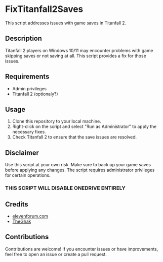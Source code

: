 # FixTitanfall2Saves

This script addresses issues with game saves in Titanfall 2.

## Description

Titanfall 2 players on Windows 10/11 may encounter problems with game skipping saves or not saving at all. This script provides a fix for those issues.

## Requirements
- Admin privileges
- Titanfall 2  (optionaly?)

## Usage

1. Clone this repository to your local machine.
2. Right-click on the script and select "Run as Administrator" to apply the necessary fixes.
3. Check Titanfall 2 to ensure that the save issues are resolved.

## Disclaimer

Use this script at your own risk. Make sure to back up your game saves before applying any changes. The script requires administrator privileges for certain operations.
### THIS SCRIPT WILL DISABLE ONEDRIVE ENTIRELY

## Credits
- [elevenforum.com](https://www.elevenforum.com/t/move-or-restore-default-location-of-documents-folder-in-windows-11.8708/)
- [TheGhak](https://steamcommunity.com/app/1237970/discussions/0/2515771867780820333/)

## Contributions

Contributions are welcome! If you encounter issues or have improvements, feel free to open an issue or create a pull request.
